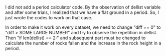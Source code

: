 I did not add a period calculator code. By the observation of dellist variable and after some trials, I realized that we have a flat ground in a period. So, I just wrote the codes to work on that case.

In order to make it work on every dataset, we need to change "diff == 0" to "diff > SOME LARGE NUMBER" and try to observe the repetition in dellist. Then "if len(dellist) == 2:" and subsequent part must be changed to calculate the number of rocks fallen and the increase in the rock height in a period.
